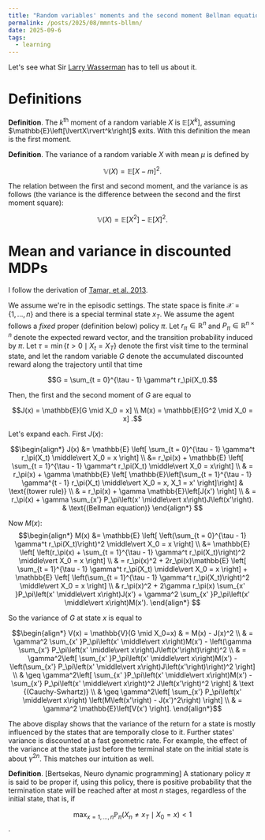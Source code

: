 ```yaml
---
title: "Random variables' moments and the second moment Bellman equation"  
permalink: /posts/2025/08/mmnts-bllmn/  
date: 2025-09-6  
tags:
  - learning
---
```

  
Let's see what Sir [Larry Wasserman](https://www.stat.cmu.edu/~brian/valerie/617-2022/0%20-%20books/2004%20-%20wasserman%20-%20all%20of%20statistics.pdf) has to tell us about it.

# Definitions 

__Definition__. The $k^{\text{th}}$ moment of a random variable $X$ is $\mathbb{E}\left[X^k\right]$,
assuming $\mathbb{E}\left[\lvertX\rvert^k\right]$ exits. With this definition the mean is the first moment.

__Definition__. The variance of a random variable $X$ with mean $\mu$ is defined by

$$\mathbb{V}(X) = \mathbb{E}[X - m]^2.$$

The relation between the first and second moment, and the variance is as follows (the variance is the difference between the second and the first moment square):

$$\mathbb{V}(X) = \mathbb{E}[X^2] - \mathbb{E}[X]^2 .$$

# Mean and variance in discounted MDPs

I follow the derivation of [Tamar, et al. 2013](https://jmlr.org/papers/volume17/14-335/14-335.pdf).

We assume we're in the episodic settings.
The state space is finite $\mathcal{X} = \{1, \dots, n\}$ and there is a special terminal state $x_T$.
We assume the agent follows a _fixed_ proper (definition below) policy $\pi$.
Let $r_\pi \in \mathbb{R}^n$ and $P_\pi \in \mathbb{R}^{n \times n}$ denote the expected reward vector,
and the transition probability induced by $\pi$. Let $\tau = \min \{t > 0 \mid X_t = X_T \}$ denote the first visit time to the terminal state, and let the random variable $G$ denote the accumulated discounted reward along the trajectory until that time

$$G = \sum_{t = 0}^{\tau - 1} \gamma^t r_\pi(X_t).$$

Then, the first and the second moment of $G$ are equal to

$$J(x) = \mathbb{E}[G \mid X_0 = x] \\
M(x) = \mathbb{E}[G^2 \mid X_0 = x] .$$

Let's expand each. First $J(x)$:

$$\begin{align*} 
J(x)  &= \mathbb{E} \left[ \sum_{t = 0}^{\tau - 1} \gamma^t r_\pi(X_t) \middle\vert X_0 = x \right] \\
&= r_\pi(x) + \mathbb{E} \left[ \sum_{t = 1}^{\tau - 1} \gamma^t r_\pi(X_t) \middle\vert X_0 = x\right] \\
& = r_\pi(x) + \gamma \mathbb{E} \left[ \mathbb{E}\left[\sum_{t = 1}^{\tau - 1} \gamma^{t - 1} r_\pi(X_t) \middle\vert X_0 = x, X_1 = x' \right]\right] & \text{(tower rule)} \\
& = r_\pi(x) + \gamma \mathbb{E}\left[J(x') \right] \\
& = r_\pi(x) + \gamma \sum_{x'} P_\pi\left(x' \middle\vert x\right)J\left(x'\right). &  \text{(Bellman equation)}
\end{align*} $$

Now $M(x)$:
$$\begin{align*} 
M(x)  &= \mathbb{E} \left[ \left(\sum_{t = 0}^{\tau - 1} \gamma^t r_\pi(X_t)\right)^2 \middle\vert X_0 = x \right] \\
&= \mathbb{E} \left[ \left(r_\pi(x) + \sum_{t = 1}^{\tau - 1} \gamma^t r_\pi(X_t)\right)^2 \middle\vert X_0 = x \right] \\
& = r_\pi(x)^2 + 2r_\pi(x)\mathbb{E} \left[  \sum_{t = 1}^{\tau - 1} \gamma^t r_\pi(X_t) \middle\vert X_0 = x \right] + \mathbb{E} \left[ \left(\sum_{t = 1}^{\tau - 1} \gamma^t r_\pi(X_t)\right)^2 \middle\vert X_0 = x \right] \\
& r_\pi(x)^2 + 2\gamma r_\pi(x) \sum_{x' }P_\pi\left(x' \middle\vert x\right)J(x') + \gamma^2 \sum_{x' }P_\pi\left(x' \middle\vert x\right)M(x').
\end{align*} $$

So the variance of $G$ at state $x$ is equal to

$$\begin{align*}
V(x) = \mathbb{V}(G \mid X_0=x) & = M(x) - J(x)^2  \\
& = \gamma^2 \sum_{x' }P_\pi\left(x' \middle\vert x\right)M(x') - \left(\gamma \sum_{x'} P_\pi\left(x' \middle\vert x\right)J\left(x'\right)\right)^2 \\ 
& = \gamma^2\left[ \sum_{x' }P_\pi\left(x' \middle\vert x\right)M(x')  - \left(\sum_{x'} P_\pi\left(x' \middle\vert x\right)J\left(x'\right)\right)^2 \right] \\
& \geq \gamma^2\left[ \sum_{x' }P_\pi\left(x' \middle\vert x\right)M(x')  - \sum_{x'} P_\pi\left(x' \middle\vert x\right)^2 J\left(x'\right)^2 \right] & \text {(Cauchy-Swhartz)} \\
& \geq \gamma^2\left[ \sum_{x'} P_\pi\left(x' \middle\vert x\right) \left(M\left(x'\right) - J(x')^2\right) \right] \\
& = \gamma^2 \mathbb{E}\left[V(x') \right].
\end{align*}$$

The above display shows that the variance of the return for a state is mostly influenced by the states that are temporally close to it. Further states' variance is discounted at a fast geometric rate. For example, the effect of the variance at the state just before the terminal state on the initial state is about $\gamma^{2n}$. This matches our intuition as well. 

__Definition__. [Bertsekas, Neuro dynamic programming] A stationary policy $\pi$ is said to be proper if, using this policy, there is positive probability that the termination state will be reached after at most $n$ stages, regardless of the initial state, that is, if

$$\max_{x = 1, \dots, n} \mathbb{P}_{\pi} \left( X_n \neq x_T \mid X_0=x\right) < 1$$.